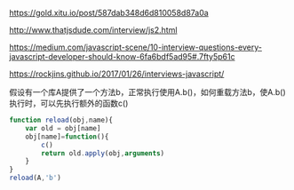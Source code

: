 https://gold.xitu.io/post/587dab348d6d810058d87a0a

http://www.thatjsdude.com/interview/js2.html

https://medium.com/javascript-scene/10-interview-questions-every-javascript-developer-should-know-6fa6bdf5ad95#.7fty5p61c

https://rockjins.github.io/2017/01/26/interviews-javascript/

假设有一个库A提供了一个方法b，正常执行使用A.b()，如何重载方法b，使A.b()执行时，可以先执行额外的函数c()

```js
function reload(obj,name){
    var old = obj[name]
    obj[name]=function(){
        c()
        return old.apply(obj,arguments)
    }
}
reload(A,'b')
```